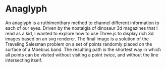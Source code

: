 # Anaglyph

An anaglyph is a ruthimenthary method to channel different information to each of our eyes. Driven by the nostalgia of dinosaur 3d magazines that I read as a kid, I wanted to explore how to use Three.js to display rich 3d images based on an svg renderer. The final image is a solution of the Traveling Salesman problem on a set of points randomly placed on the surface of a Möebius band. The resulting path is the shortest way in which all points can be visited without visiting a point twice, and without the line intersecting itself.
